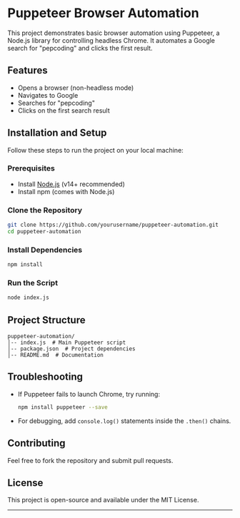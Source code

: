 # **Puppeteer Browser Automation**

This project demonstrates basic browser automation using Puppeteer, a Node.js library for controlling headless Chrome. It automates a Google search for "pepcoding" and clicks the first result.

## **Features**
- Opens a browser (non-headless mode)
- Navigates to Google
- Searches for "pepcoding"
- Clicks on the first search result

## **Installation and Setup**
Follow these steps to run the project on your local machine:

### **Prerequisites**
- Install [Node.js](https://nodejs.org/) (v14+ recommended)
- Install npm (comes with Node.js)

### **Clone the Repository**
```sh
git clone https://github.com/yourusername/puppeteer-automation.git
cd puppeteer-automation
```

### **Install Dependencies**
```sh
npm install
```

### **Run the Script**
```sh
node index.js
```

## **Project Structure**
```
puppeteer-automation/
│-- index.js  # Main Puppeteer script
│-- package.json  # Project dependencies
│-- README.md  # Documentation
```

## **Troubleshooting**
- If Puppeteer fails to launch Chrome, try running:
  ```sh
  npm install puppeteer --save
  ```
- For debugging, add `console.log()` statements inside the `.then()` chains.

## **Contributing**
Feel free to fork the repository and submit pull requests.

## **License**
This project is open-source and available under the MIT License.

---
